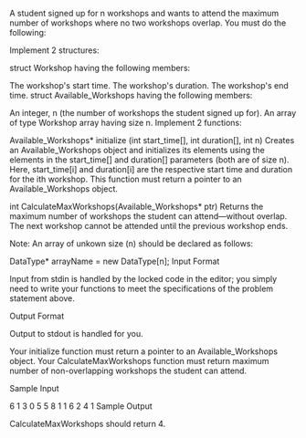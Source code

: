 A student signed up for n workshops and wants to attend the maximum number of workshops where no two workshops overlap. You must do the following:

Implement 2 structures:

struct Workshop having the following members:

The workshop's start time.
The workshop's duration.
The workshop's end time.
struct Available_Workshops having the following members:

An integer, n (the number of workshops the student signed up for).
An array of type Workshop array having size n.
Implement 2 functions:

Available_Workshops* initialize (int start_time[], int duration[], int n) 
Creates an Available_Workshops object and initializes its elements using the elements in the start_time[] and duration[] parameters (both are of size n). Here, start_time[i] and duration[i] are the respective start time and duration for the ith workshop. This function must return a pointer to an Available_Workshops object.

int CalculateMaxWorkshops(Available_Workshops* ptr) 
Returns the maximum number of workshops the student can attend—without overlap. The next workshop cannot be attended until the previous workshop ends.

Note: An array of unkown size (n) should be declared as follows:

DataType* arrayName = new DataType[n];
Input Format

Input from stdin is handled by the locked code in the editor; you simply need to write your functions to meet the specifications of the problem statement above.


Output Format

Output to stdout is handled for you.

Your initialize function must return a pointer to an Available_Workshops object. 
Your CalculateMaxWorkshops function must return maximum number of non-overlapping workshops the student can attend.

Sample Input

6
1 3 0 5 5 8
1 1 6 2 4 1
Sample Output

CalculateMaxWorkshops should return 4.

